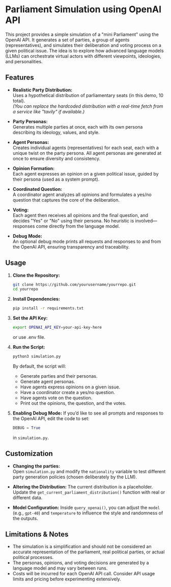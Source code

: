# Parliament Simulation using OpenAI API

This project provides a simple simulation of a "mini Parliament" using the OpenAI API. It generates a set of parties, a group of agents (representatives), and simulates their deliberation and voting process on a given political issue. The idea is to explore how advanced language models (LLMs) can orchestrate virtual actors with different viewpoints, ideologies, and personalities.

## Features

- **Realistic Party Distribution:**  
  Uses a hypothetical distribution of parliamentary seats (in this demo, 10 total).  
  *(You can replace the hardcoded distribution with a real-time fetch from a service like "tavily" if available.)*

- **Party Personas:**  
  Generates multiple parties at once, each with its own persona describing its ideology, values, and style.

- **Agent Personas:**  
  Creates individual agents (representatives) for each seat, each with a unique twist on the party persona. All agent personas are generated at once to ensure diversity and consistency.

- **Opinion Formation:**  
  Each agent expresses an opinion on a given political issue, guided by their persona (used as a system prompt).

- **Coordinated Question:**  
  A coordinator agent analyzes all opinions and formulates a yes/no question that captures the core of the deliberation.

- **Voting:**  
  Each agent then receives all opinions and the final question, and decides "Yes" or "No" using their persona. No heuristic is involved—responses come directly from the language model.

- **Debug Mode:**  
  An optional debug mode prints all requests and responses to and from the OpenAI API, ensuring transparency and traceability.

## Usage

1. **Clone the Repository:**
   ```bash
   git clone https://github.com/yourusername/yourrepo.git
   cd yourrepo
   ```

2. **Install Dependencies:**
   ```bash
   pip install -r requirements.txt
   ```
   
3. **Set the API Key:**
   ```bash
   export OPENAI_API_KEY=your-api-key-here
   ```
   or use .env file.


4. **Run the Script:**
   ```bash
   python3 simulation.py
   ```
   
   By default, the script will:
   - Generate parties and their personas.
   - Generate agent personas.
   - Have agents express opinions on a given issue.
   - Have a coordinator create a yes/no question.
   - Have agents vote on the question.
   - Print out the opinions, the question, and the votes.

5. **Enabling Debug Mode:**
   If you’d like to see all prompts and responses to the OpenAI API, edit the code to set:
   ```python
   DEBUG = True
   ```
   in `simulation.py`.

## Customization

- **Changing the parties:**  
  Open `simulation.py` and modify the `nationality` variable to test different party generation policies (chosen deliberately by the LLM).

- **Altering the Distribution:**
  The current distribution is a placeholder. Update the `get_current_parliament_distribution()` function with real or different data.

- **Model Configuration:**
  Inside `query_openai()`, you can adjust the `model` (e.g., `gpt-40`) and `temperature` to influence the style and randomness of the outputs.

## Limitations & Notes

- The simulation is a simplification and should not be considered an accurate representation of the parliament, real political parties, or actual political processes.
- The personas, opinions, and voting decisions are generated by a language model and may vary between runs.
- Costs will be incurred for each OpenAI API call. Consider API usage limits and pricing before experimenting extensively.
